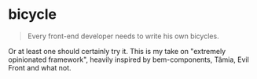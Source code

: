 bicycle
=======

> Every front-end developer needs to write his own bicycles.

Or at least one should certainly try it. This is my take on "extremely opinionated framework", heavily inspired by bem-components, Tâmia, Evil Front and what not.
